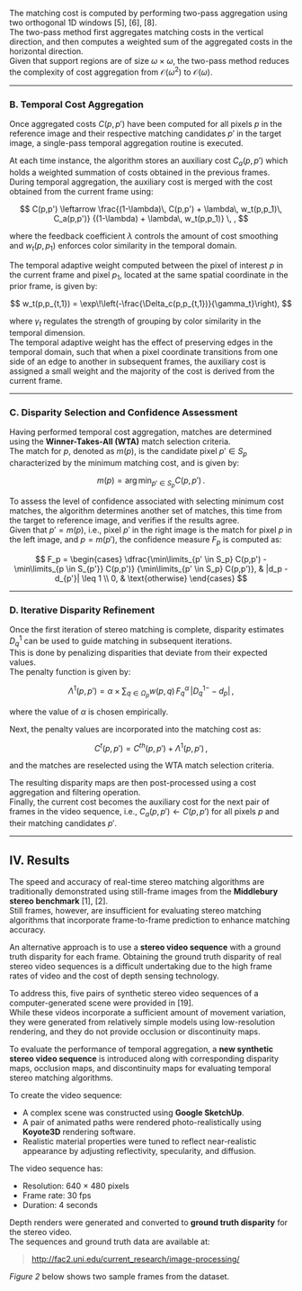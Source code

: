 

The matching cost is computed by performing two-pass aggregation using two orthogonal 1D windows [5], [6], [8].  
The two-pass method first aggregates matching costs in the vertical direction, and then computes a weighted sum of the aggregated costs in the horizontal direction.  
Given that support regions are of size $\omega \times \omega$, the two-pass method reduces the complexity of cost aggregation from $\mathcal{O}(\omega^2)$ to $\mathcal{O}(\omega)$.

---

### B. Temporal Cost Aggregation

Once aggregated costs $C(p,p')$ have been computed for all pixels $p$ in the reference image and their respective matching candidates $p'$ in the target image, a single-pass temporal aggregation routine is executed.  

At each time instance, the algorithm stores an auxiliary cost $C_a(p,p')$ which holds a weighted summation of costs obtained in the previous frames. During temporal aggregation, the auxiliary cost is merged with the cost obtained from the current frame using:

$$
C(p,p') \leftarrow 
\frac{(1-\lambda)\, C(p,p') + \lambda\, w_t(p,p_1)\, C_a(p,p')}
{(1-\lambda) + \lambda\, w_t(p,p_1)} \, ,
$$

where the feedback coefficient $\lambda$ controls the amount of cost smoothing and $w_t(p,p_1)$ enforces color similarity in the temporal domain.  

The temporal adaptive weight computed between the pixel of interest $p$ in the current frame and pixel $p_1$, located at the same spatial coordinate in the prior frame, is given by:

$$
w_t(p,p_{t,1}) = \exp\!\left(-\frac{\Delta_c(p,p_{t,1})}{\gamma_t}\right),
$$

where $\gamma_t$ regulates the strength of grouping by color similarity in the temporal dimension.  
The temporal adaptive weight has the effect of preserving edges in the temporal domain, such that when a pixel coordinate transitions from one side of an edge to another in subsequent frames, the auxiliary cost is assigned a small weight and the majority of the cost is derived from the current frame.

---

### C. Disparity Selection and Confidence Assessment

Having performed temporal cost aggregation, matches are determined using the **Winner-Takes-All (WTA)** match selection criteria.  
The match for $p$, denoted as $m(p)$, is the candidate pixel $p' \in S_p$ characterized by the minimum matching cost, and is given by:

$$
m(p) = \arg\min_{p' \in S_p} C(p,p') \, .
$$

To assess the level of confidence associated with selecting minimum cost matches, the algorithm determines another set of matches, this time from the target to reference image, and verifies if the results agree.  
Given that $p' = m(p)$, i.e., pixel $p'$ in the right image is the match for pixel $p$ in the left image, and $p = m(p')$, the confidence measure $F_p$ is computed as:

$$
F_p =
\begin{cases}
\dfrac{\min\limits_{p' \in S_p} C(p,p') - 
\min\limits_{p \in S_{p'}} C(p,p')}
{\min\limits_{p' \in S_p} C(p,p')}, & |d_p - d_{p'}| \leq 1 \\
0, & \text{otherwise}
\end{cases}
$$

---

### D. Iterative Disparity Refinement

Once the first iteration of stereo matching is complete, disparity estimates $D_q^1$ can be used to guide matching in subsequent iterations.  
This is done by penalizing disparities that deviate from their expected values.  
The penalty function is given by:

$$
\Lambda^1(p,p') = 
\alpha \times \sum_{q \in \Omega_p} 
w(p,q)\, F_q^{\alpha} \, \big|D_q^{1-} - d_p\big| \, ,
$$

where the value of $\alpha$ is chosen empirically.  

Next, the penalty values are incorporated into the matching cost as:

$$
C^t(p,p') = C^{th}(p,p') + \Lambda^1(p,p') \, ,
$$

and the matches are reselected using the WTA match selection criteria.  

The resulting disparity maps are then post-processed using a cost aggregation and filtering operation.  
Finally, the current cost becomes the auxiliary cost for the next pair of frames in the video sequence, i.e., $C_a(p,p') \leftarrow C(p,p')$ for all pixels $p$ and their matching candidates $p'$.

---

## IV. Results

The speed and accuracy of real-time stereo matching algorithms are traditionally demonstrated using still-frame images from the **Middlebury stereo benchmark** [1], [2].  
Still frames, however, are insufficient for evaluating stereo matching algorithms that incorporate frame-to-frame prediction to enhance matching accuracy.  

An alternative approach is to use a **stereo video sequence** with a ground truth disparity for each frame. Obtaining the ground truth disparity of real stereo video sequences is a difficult undertaking due to the high frame rates of video and the cost of depth sensing technology.  

To address this, five pairs of synthetic stereo video sequences of a computer-generated scene were provided in [19].  
While these videos incorporate a sufficient amount of movement variation, they were generated from relatively simple models using low-resolution rendering, and they do not provide occlusion or discontinuity maps.

To evaluate the performance of temporal aggregation, a **new synthetic stereo video sequence** is introduced along with corresponding disparity maps, occlusion maps, and discontinuity maps for evaluating temporal stereo matching algorithms.  

To create the video sequence:
- A complex scene was constructed using **Google SketchUp**.
- A pair of animated paths were rendered photo-realistically using **Koyote3D** rendering software.
- Realistic material properties were tuned to reflect near-realistic appearance by adjusting reflectivity, specularity, and diffusion.

The video sequence has:
- Resolution: 640 × 480 pixels  
- Frame rate: 30 fps  
- Duration: 4 seconds  

Depth renders were generated and converted to **ground truth disparity** for the stereo video.  
The sequences and ground truth data are available at:

> http://fac2.uni.edu/current_research/image-processing/

*Figure 2* below shows two sample frames from the dataset.


